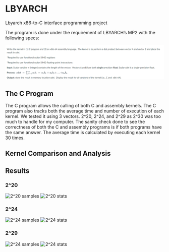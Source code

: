 # LBYARCH
Lbyarch x86-to-C interface programming project

The program is done under the requirement of LBYARCH’s MP2 with the following specs:

![lbyarch specs](PNGs/lbyarch%20specs.PNG)


## The C Program

The C program allows the calling of both C and assembly kernels. The C program also tracks both the average time and number of execution of each kernel. We tested it using 3 vectors. 2^20, 2^24, and 2^29 as 2^30 was too much to handle for my computer. The sanity check done to see the correctness of both the C and assembly programs is if both programs have the same answer. The average time is calculated by executing each kernel 30 times.

## Kernel Comparison and Analysis




## Results 

### 2^20
![2^20 samples](http://url/to/img.png)
![2^20 stats](http://url/to/img.png)

### 2^24
![2^24 samples](http://url/to/img.png)
![2^24 stats](http://url/to/img.png)

### 2^29
![2^24 samples](http://url/to/img.png)
![2^24 stats](http://url/to/img.png)
